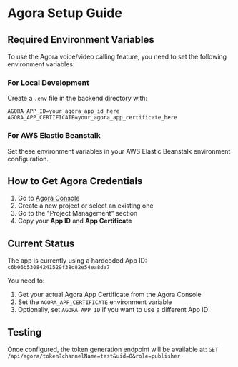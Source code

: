 # Agora Setup Guide

## Required Environment Variables

To use the Agora voice/video calling feature, you need to set the following environment variables:

### For Local Development
Create a `.env` file in the backend directory with:

```
AGORA_APP_ID=your_agora_app_id_here
AGORA_APP_CERTIFICATE=your_agora_app_certificate_here
```

### For AWS Elastic Beanstalk
Set these environment variables in your AWS Elastic Beanstalk environment configuration.

## How to Get Agora Credentials

1. Go to [Agora Console](https://console.agora.io/)
2. Create a new project or select an existing one
3. Go to the "Project Management" section
4. Copy your **App ID** and **App Certificate**

## Current Status

The app is currently using a hardcoded App ID: `c6b06b53084241529f38d82e54ea8da7`

You need to:
1. Get your actual Agora App Certificate from the Agora Console
2. Set the `AGORA_APP_CERTIFICATE` environment variable
3. Optionally, set `AGORA_APP_ID` if you want to use a different App ID

## Testing

Once configured, the token generation endpoint will be available at:
`GET /api/agora/token?channelName=test&uid=0&role=publisher` 